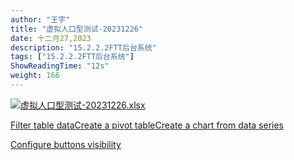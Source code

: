 ```yaml
---
author: "王宇"
title: "虚拟人口型测试-20231226"
date: 十二月27,2023
description: "15.2.2.2FTT后台系统"
tags: ["15.2.2.2FTT后台系统"]
ShowReadingTime: "12s"
weight: 166
---
```

[![](/s/-vky9ok/8401/008d09724398b50e93468e30a239d4f6d750af9b/4.1.1/_/download/resources/com.atlassian.confluence.plugins.confluence-view-file-macro:view-file-macro-resources/images/placeholder-medium-spreadsheet.png)虚拟人口型测试-20231226.xlsx](/download/attachments/114676604/%E8%99%9A%E6%8B%9F%E4%BA%BA%E5%8F%A3%E5%9E%8B%E6%B5%8B%E8%AF%95-20231226.xlsx?version=1&modificationDate=1703668856445&api=v2)

[Filter table data](#)[Create a pivot table](#)[Create a chart from data series](#)

[Configure buttons visibility](/users/tfac-settings.action)